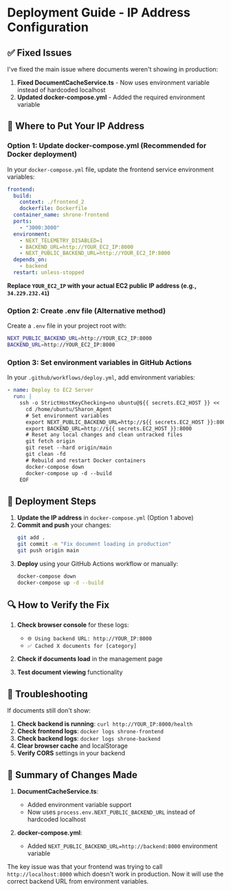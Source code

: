 # Deployment Guide - IP Address Configuration

## ✅ Fixed Issues

I've fixed the main issue where documents weren't showing in production:

1. **Fixed DocumentCacheService.ts** - Now uses environment variable instead of hardcoded localhost
2. **Updated docker-compose.yml** - Added the required environment variable

## 🔧 Where to Put Your IP Address

### Option 1: Update docker-compose.yml (Recommended for Docker deployment)

In your `docker-compose.yml` file, update the frontend service environment variables:

```yaml
frontend:
  build:
    context: ./frontend_2
    dockerfile: Dockerfile
  container_name: shrone-frontend
  ports:
    - "3000:3000"
  environment:
    - NEXT_TELEMETRY_DISABLED=1
    - BACKEND_URL=http://YOUR_EC2_IP:8000
    - NEXT_PUBLIC_BACKEND_URL=http://YOUR_EC2_IP:8000
  depends_on:
    - backend
  restart: unless-stopped
```

**Replace `YOUR_EC2_IP` with your actual EC2 public IP address (e.g., `34.229.232.41`)**

### Option 2: Create .env file (Alternative method)

Create a `.env` file in your project root with:

```bash
NEXT_PUBLIC_BACKEND_URL=http://YOUR_EC2_IP:8000
BACKEND_URL=http://YOUR_EC2_IP:8000
```

### Option 3: Set environment variables in GitHub Actions

In your `.github/workflows/deploy.yml`, add environment variables:

```yaml
- name: Deploy to EC2 Server
  run: |
    ssh -o StrictHostKeyChecking=no ubuntu@${{ secrets.EC2_HOST }} << 'EOF'
      cd /home/ubuntu/Sharon_Agent
      # Set environment variables
      export NEXT_PUBLIC_BACKEND_URL=http://${{ secrets.EC2_HOST }}:8000
      export BACKEND_URL=http://${{ secrets.EC2_HOST }}:8000
      # Reset any local changes and clean untracked files
      git fetch origin
      git reset --hard origin/main
      git clean -fd
      # Rebuild and restart Docker containers
      docker-compose down
      docker-compose up -d --build
    EOF
```

## 🚀 Deployment Steps

1. **Update the IP address** in `docker-compose.yml` (Option 1 above)
2. **Commit and push** your changes:
   ```bash
   git add .
   git commit -m "Fix document loading in production"
   git push origin main
   ```
3. **Deploy** using your GitHub Actions workflow or manually:
   ```bash
   docker-compose down
   docker-compose up -d --build
   ```

## 🔍 How to Verify the Fix

1. **Check browser console** for these logs:
   - `🌐 Using backend URL: http://YOUR_IP:8000`
   - `✅ Cached X documents for [category]`

2. **Check if documents load** in the management page

3. **Test document viewing** functionality

## 🐛 Troubleshooting

If documents still don't show:

1. **Check backend is running**: `curl http://YOUR_IP:8000/health`
2. **Check frontend logs**: `docker logs shrone-frontend`
3. **Check backend logs**: `docker logs shrone-backend`
4. **Clear browser cache** and localStorage
5. **Verify CORS** settings in your backend

## 📝 Summary of Changes Made

1. **DocumentCacheService.ts**: 
   - Added environment variable support
   - Now uses `process.env.NEXT_PUBLIC_BACKEND_URL` instead of hardcoded localhost

2. **docker-compose.yml**:
   - Added `NEXT_PUBLIC_BACKEND_URL=http://backend:8000` environment variable

The key issue was that your frontend was trying to call `http://localhost:8000` which doesn't work in production. Now it will use the correct backend URL from environment variables.
